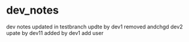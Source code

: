 # dev_notes
dev notes
updated in testbranch
updte by dev1
removed andchgd dev2
upate by dev11
added by dev1 add user